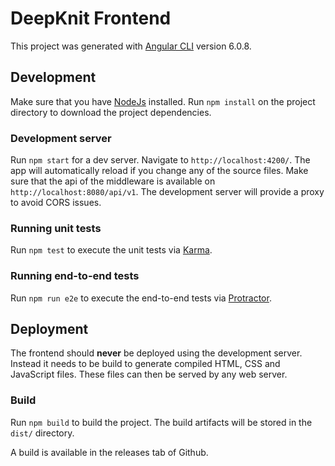 # DeepKnit Frontend

This project was generated with [Angular CLI](https://github.com/angular/angular-cli) version 6.0.8.

## Development

Make sure that you have [NodeJs](https://nodejs.org/) installed. Run `npm install` on the project directory to download
the project dependencies.

### Development server

Run `npm start` for a dev server. Navigate to `http://localhost:4200/`. The app will automatically reload if you change
any of the source files. Make sure that the api of the middleware is available on `http://localhost:8080/api/v1`. The
development server will provide a proxy to avoid CORS issues.

### Running unit tests

Run `npm test` to execute the unit tests via [Karma](https://karma-runner.github.io).

### Running end-to-end tests

Run `npm run e2e` to execute the end-to-end tests via [Protractor](http://www.protractortest.org/).

## Deployment

The frontend should **never** be deployed using the development server. Instead it needs to be build to generate
compiled HTML, CSS and JavaScript files. These files can then be served by any web server.

### Build

Run `npm build` to build the project. The build artifacts will be stored in the `dist/` directory. 

A build is available in the releases tab of Github.
